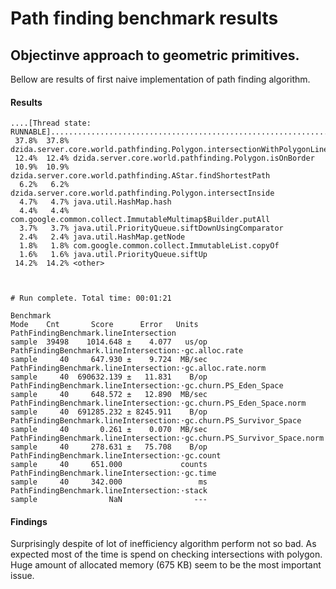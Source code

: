 # Path finding benchmark results

## Objectinve approach to geometric primitives.
Bellow are results of first naive implementation of path finding algorithm.

#### Results
```
....[Thread state: RUNNABLE]........................................................................
 37.8%  37.8% dzida.server.core.world.pathfinding.Polygon.intersectionWithPolygonLines
 12.4%  12.4% dzida.server.core.world.pathfinding.Polygon.isOnBorder
 10.9%  10.9% dzida.server.core.world.pathfinding.AStar.findShortestPath
  6.2%   6.2% dzida.server.core.world.pathfinding.Polygon.intersectInside
  4.7%   4.7% java.util.HashMap.hash
  4.4%   4.4% com.google.common.collect.ImmutableMultimap$Builder.putAll
  3.7%   3.7% java.util.PriorityQueue.siftDownUsingComparator
  2.4%   2.4% java.util.HashMap.getNode
  1.8%   1.8% com.google.common.collect.ImmutableList.copyOf
  1.6%   1.6% java.util.PriorityQueue.siftUp
 14.2%  14.2% <other>



# Run complete. Total time: 00:01:21

Benchmark                                                                 Mode    Cnt       Score      Error   Units
PathFindingBenchmark.lineIntersection                                   sample  39498    1014.648 ±    4.077   us/op
PathFindingBenchmark.lineIntersection:·gc.alloc.rate                    sample     40     647.930 ±    9.724  MB/sec
PathFindingBenchmark.lineIntersection:·gc.alloc.rate.norm               sample     40  690632.139 ±   11.831    B/op
PathFindingBenchmark.lineIntersection:·gc.churn.PS_Eden_Space           sample     40     648.572 ±   12.890  MB/sec
PathFindingBenchmark.lineIntersection:·gc.churn.PS_Eden_Space.norm      sample     40  691285.232 ± 8245.911    B/op
PathFindingBenchmark.lineIntersection:·gc.churn.PS_Survivor_Space       sample     40       0.261 ±    0.070  MB/sec
PathFindingBenchmark.lineIntersection:·gc.churn.PS_Survivor_Space.norm  sample     40     278.631 ±   75.708    B/op
PathFindingBenchmark.lineIntersection:·gc.count                         sample     40     651.000             counts
PathFindingBenchmark.lineIntersection:·gc.time                          sample     40     342.000                 ms
PathFindingBenchmark.lineIntersection:·stack                            sample                NaN                ---
```

#### Findings
Surprisingly despite of lot of inefficiency algorithm perform not so bad.
As expected most of the time is spend on checking intersections with polygon.
Huge amount of allocated memory (675 KB) seem to be the most important issue.